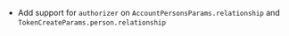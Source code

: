 * Add support for `authorizer` on `AccountPersonsParams.relationship` and `TokenCreateParams.person.relationship`